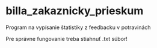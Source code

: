 # billa_zakaznicky_prieskum
Program na vypísanie štatistiky z feedbacku v potravinách

Pre správne fungovanie treba stiahnuť .txt súbor!
